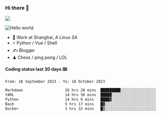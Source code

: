 ### Hi there 👋
![](https://komarev.com/ghpvc/?username=Xuhandsome)


<img src="https://github-readme-stats.vercel.app/api?username=XuHandsome&show_icons=true&theme=merko" alt="Hello world">

<br/>

- 🍻  Work at Shanghai, _A Linux SA_
- ⚡  Python / Vue / Shell
- ✍️  Blogger
- ♟  Chess / ping pong / LOL

#### Coding status last 30 days ⌨️

<!--START_SECTION:waka-->

```txt
From: 18 September 2023 - To: 18 October 2023

Markdown                   26 hrs 20 mins  █████████░░░░░░░░░░░░░░░░   35.81 %
YAML                       14 hrs 56 mins  █████░░░░░░░░░░░░░░░░░░░░   20.31 %
Python                     14 hrs 6 mins   ████▓░░░░░░░░░░░░░░░░░░░░   19.18 %
Bash                       5 hrs 17 mins   █▓░░░░░░░░░░░░░░░░░░░░░░░   07.20 %
Docker                     3 hrs 32 mins   █▒░░░░░░░░░░░░░░░░░░░░░░░   04.82 %
```

<!--END_SECTION:waka-->
